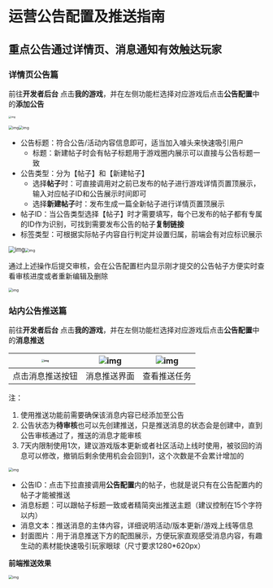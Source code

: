 # 运营公告配置及推送指南

## 重点公告通过详情页、消息通知有效触达玩家

### 详情页公告篇

前往**开发者后台** 点击**我的游戏**，并在左侧功能栏选择对应游戏后点击**公告配置**中的**添加公告**

<img src="https://arkimg.ark.online/1724566860647-11.webp" alt="img" style="zoom: 33%;" />

<img src="https://arkimg.ark.online/1724566860645-1.webp" alt="img" style="zoom: 50%;" /><img src="https://arkimg.ark.online/1724566860646-2.webp" alt="img" style="zoom: 50%;" />

- 公告标题：符合公告/活动内容信息即可，适当加入噱头来快速吸引用户
  - 标题：新建帖子时会有帖子标题用于游戏圈内展示可以直接与公告标题一致
- 公告类型：分为【帖子】和【新建帖子】
  - 选择**帖子**时：可直接调用对之前已发布的帖子进行游戏详情页置顶展示，输入对应帖子ID和公告展示时间即可
  - 选择**新建帖子**时：发布生成一篇全新帖子进行详情页置顶展示
- 帖子ID：当公告类型选择【帖子】时才需要填写，每个已发布的帖子都有专属的ID作为识别，可找到需要发布公告的帖子**复制链接**
- 标签类型：可根据实际帖子内容自行判定并设置归属，前端会有对应标识展示

<img src="https://arkimg.ark.online/1724566860646-3.webp" alt="img" style="zoom:80%;" /><img src="https://arkimg.ark.online/1724566860646-4.webp" alt="img" style="zoom:50%;" />

通过上述操作后提交审核，会在公告配置栏内显示刚才提交的公告帖子方便实时查看审核进度或者重新编辑及删除

<img src="https://arkimg.ark.online/1724566860646-5.webp" alt="img" style="zoom:50%;" />

### 站内公告推送篇

 前往**开发者后台** 点击**我的游戏**，并在左侧功能栏选择对应游戏后点击**公告配置**中的**消息推送**

| <img src="https://arkimg.ark.online/1724566860646-6.webp" alt="img" style="zoom:33%;" /> | ![img](https://arkimg.ark.online/1724566860646-7-1724567854134-34.webp) | ![img](https://arkimg.ark.online/1724566860646-8-1724567859162-36.webp) |
| :----------------------------------------------------------: | :----------------------------------------------------------: | :----------------------------------------------------------: |
|                       点击消息推送按钮                       |                         消息推送界面                         |                         查看推送任务                         |

  注：

1. 使用推送功能前需要确保该消息内容已经添加至公告
2. 公告状态为**待审核**也可以先创建推送，只是推送消息的状态会是创建中，直到公告审核通过了，推送的消息才能审核
3. 7天内限制使用1次，建议游戏版本更新或者社区活动上线时使用，被驳回的消息可以修改，撤销后剩余使用机会会回到1，这个次数是不会累计增加的

<img src="https://arkimg.ark.online/1724566860646-9.webp" alt="img" style="zoom:50%;" />

- 公告ID：点击下拉直接调用**公告配置**内的帖子，也就是说只有在公告配置内的帖子才能被推送
- 消息标题：可以跟帖子标题一致或者精简突出推送主题（建议控制在15个字符以内）
- 消息文本：推送消息的主体内容，详细说明活动/版本更新/游戏上线等信息
- 封面图片：用于消息推送下方的配图展示，方便玩家直观感受消息内容，有趣生动的素材能快速吸引玩家眼球（尺寸要求1280*620px）

**前端推送效果**

<img src="https://arkimg.ark.online/1724566860646-10.webp" alt="img" style="zoom:50%;" />
